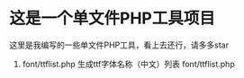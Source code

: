 # 这是一个单文件PHP工具项目

这里是我编写的一些单文件PHP工具，看上去还行，请多多star

1. font/ttflist.php	生成ttf字体名称（中文）列表 font/ttflist.php
